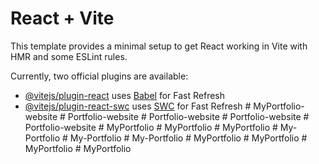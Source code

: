 # React + Vite

This template provides a minimal setup to get React working in Vite with HMR and some ESLint rules.

Currently, two official plugins are available:

- [@vitejs/plugin-react](https://github.com/vitejs/vite-plugin-react/blob/main/packages/plugin-react/README.md) uses [Babel](https://babeljs.io/) for Fast Refresh
- [@vitejs/plugin-react-swc](https://github.com/vitejs/vite-plugin-react-swc) uses [SWC](https://swc.rs/) for Fast Refresh
#   M y P o r t f o l i o - w e b s i t e  
 #   P o r t f o l i o - w e b s i t e  
 #   P o r t f o l i o - w e b s i t e  
 #   P o r t f o l i o - w e b s i t e  
 #   P o r t f o l i o - w e b s i t e  
 #   M y P o r t f o l i o  
 #   M y P o r t f o l i o  
 #   M y P o r t f o l i o  
 #   M y - P o r t f o l i o  
 #   M y - P o r t f o l i o  
 #   M y - P o r t f o l i o  
 #   M y P o r t f o l i o  
 #   M y P o r t f o l i o  
 #   M y P o r t f o l i o  
 #   M y P o r t f o l i o  
 